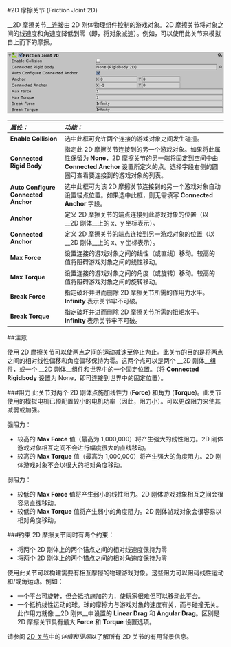 #2D 摩擦关节 (Friction Joint 2D)

__2D 摩擦关节__连接由 2D 刚体物理组件控制的游戏对象。2D 摩擦关节将对象之间的线速度和角速度降低到零（即，将对象减速）。例如，可以使用此关节来模拟自上而下的摩擦。

![](../uploads/Main/FrictionJoint2DInspector.png) 

|**_属性：_** |**_功能：_** |
|:---|:---|
|__Enable Collision__ |选中此框可允许两个连接的游戏对象之间发生碰撞。|
|__Connected Rigid Body__ |指定此 2D 摩擦关节连接到的另一个游戏对象。如果将此属性保留为 __None__，2D 摩擦关节的另一端将固定到空间中由 __Connected Anchor__ 设置所定义的点。选择字段右侧的圆圈可查看要连接到的游戏对象的列表。|
|__Auto Configure Connected Anchor__ | 选中此框可为该 2D 摩擦关节连接到的另一个游戏对象自动设置锚点位置。如果选中此框，则无需填写 __Connected Anchor__ 字段。 |    
|__Anchor__ |定义 2D 摩擦关节的端点连接到此游戏对象的位置（以 __2D 刚体__上的 x、y 坐标表示）。 |
|__Connected Anchor__ |定义 2D 摩擦关节的端点连接到另一游戏对象的位置（以 __2D 刚体__上的 x、y 坐标表示）。 |
|__Max Force__ | 设置连接的游戏对象之间的线性（或直线）移动。较高的值将阻碍游戏对象之间的线性移动。 |
|__Max Torque__ | 设置连接的游戏对象之间的角度（或旋转）移动。较高的值将阻碍游戏对象之间的旋转移动。 |
|__Break Force__ |指定破坏并进而删除 2D 摩擦关节所需的作用力水平。__Infinity__ 表示关节牢不可破。 |
|__Break Torque__ |指定破坏并进而删除 2D 摩擦关节所需的扭矩水平。__Infinity__ 表示关节牢不可破。 |


##注意

使用 2D 摩擦关节可以使两点之间的运动减速至停止为止。此关节的目的是将两点之间的相对线性偏移和角度偏移保持为零。这两个点可以是两个 __2D 刚体__组件，或一个 __2D 刚体__组件和世界中的一个固定位置。（将 __Connected Rigidbody__ 设置为 None，即可连接到世界中的固定位置）。

###阻力
此关节对两个 2D 刚体点施加线性力 (__Force__) 和角力 (__Torque__)。此关节使用的模拟电机已预配置较小的电机功率（因此，阻力小）。可以更改阻力来使其减弱或加强。

强阻力：

* 较高的 __Max Force__ 值（最高为 1,000,000）将产生强大的线性阻力。2D 刚体游戏对象相互之间不会进行幅度很大的直线移动。
* 较高的 __Max Torque__ 值（最高为 1,000,000）将产生强大的角度阻力。2D 刚体游戏对象不会以很大的相对角度移动。

弱阻力：

* 较低的 __Max Force__ 值将产生弱小的线性阻力。2D 刚体游戏对象相互之间会很容易直线移动。
* 较低的 __Max Torque__ 值将产生弱小的角度阻力。2D 刚体游戏对象会很容易以相对角度移动。

###约束
2D 摩擦关节同时有两个约束：

* 将两个 2D 刚体上的两个锚点之间的相对线速度保持为零
* 将两个 2D 刚体上的两个锚点之间的相对角速度保持为零

使用此关节可以构建需要有相互摩擦的物理游戏对象。这些阻力可以阻碍线性运动和/或角运动。例如：

* 一个平台可旋转，但会抵抗施加的力，使玩家很难但可以移动此平台。
* 一个抵抗线性运动的球。球的摩擦力与游戏对象的速度有关，而与碰撞无关。此作用力就像 __2D 刚体__中设置的 __Linear Drag__ 和 __Angular Drag__。区别是 2D 摩擦关节具有最大 __Force__ 和 __Torque__ 设置选项。

请参阅 [2D 关节](Joints2D.html)中的*详情和提示*以了解所有 2D 关节的有用背景信息。

